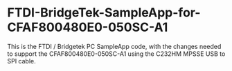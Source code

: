 # FTDI-BridgeTek-SampleApp-for-CFAF800480E0-050SC-A1
This is the FTDI / Bridgetek PC SampleApp code, with the changes needed to support the CFAF800480E0-050SC-A1 using the C232HM MPSSE USB to SPI cable.
